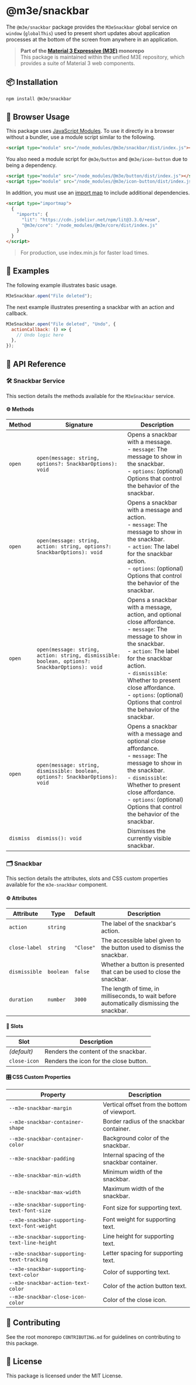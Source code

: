 # @m3e/snackbar

The `@m3e/snackbar` package provides the `M3eSnackbar` global service on `window` (`globalThis`) used to present short updates about application processes at the bottom of the screen from anywhere in an application.

> **Part of the [Material 3 Expressive (M3E)](../../README.md) monorepo**  
> This package is maintained within the unified M3E repository, which provides a suite of Material 3 web components.

## 📦 Installation

```bash
npm install @m3e/snackbar
```

## 🚀 Browser Usage

This package uses [JavaScript Modules](https://developer.mozilla.org/en-US/docs/Web/JavaScript/Guide/Modules#module_specifiers). To use it directly in a browser without a bundler, use a module script similar to the following.

```html
<script type="module" src="/node_modules/@m3e/snackbar/dist/index.js"></script>
```

You also need a module script for `@m3e/button` and `@m3e/icon-button` due to being a dependency.

```html
<script type="module" src="/node_modules/@m3e/button/dist/index.js"></script>
<script type="module" src="/node_modules/@m3e/icon-button/dist/index.js"></script>
```

In addition, you must use an [import map](https://developer.mozilla.org/en-US/docs/Web/HTML/Reference/Elements/script/type/importmap) to include additional dependencies.

```html
<script type="importmap">
  {
    "imports": {
      "lit": "https://cdn.jsdelivr.net/npm/lit@3.3.0/+esm",
      "@m3e/core": "/node_modules/@m3e/core/dist/index.js"
    }
  }
</script>
```

> For production, use index.min.js for faster load times.

## 🧪 Examples

The following example illustrates basic usage.

```js
M3eSnackbar.open("File deleted");
```

The next example illustrates presenting a snackbar with an action and callback.

```js
M3eSnackbar.open("File deleted", "Undo", {
  actionCallback: () => {
    // Undo logic here
  },
});
```

## 📖 API Reference

### 🛠️ Snackbar Service

This section details the methods available for the `M3eSnackbar` service.

#### ⚙️ Methods

| Method    | Signature                                                                                      | Description                                                                                                                                                                                                                                                                                                           |
| --------- | ---------------------------------------------------------------------------------------------- | --------------------------------------------------------------------------------------------------------------------------------------------------------------------------------------------------------------------------------------------------------------------------------------------------------------------- |
| `open`    | `open(message: string, options?: SnackbarOptions): void`                                       | Opens a snackbar with a message.<br>- `message`: The message to show in the snackbar.<br>- `options`: (optional) Options that control the behavior of the snackbar.                                                                                                                                                   |
| `open`    | `open(message: string, action: string, options?: SnackbarOptions): void`                       | Opens a snackbar with a message and action.<br>- `message`: The message to show in the snackbar.<br>- `action`: The label for the snackbar action.<br>- `options`: (optional) Options that control the behavior of the snackbar.                                                                                      |
| `open`    | `open(message: string, action: string, dismissible: boolean, options?: SnackbarOptions): void` | Opens a snackbar with a message, action, and optional close affordance.<br>- `message`: The message to show in the snackbar.<br>- `action`: The label for the snackbar action.<br>- `dismissible`: Whether to present close affordance.<br>- `options`: (optional) Options that control the behavior of the snackbar. |
| `open`    | `open(message: string, dismissible: boolean, options?: SnackbarOptions): void`                 | Opens a snackbar with a message and optional close affordance.<br>- `message`: The message to show in the snackbar.<br>- `dismissible`: Whether to present close affordance.<br>- `options`: (optional) Options that control the behavior of the snackbar.                                                            |
| `dismiss` | `dismiss(): void`                                                                              | Dismisses the currently visible snackbar.                                                                                                                                                                                                                                                                             |

### 🗂️ Snackbar

This section details the attributes, slots and CSS custom properties available for the `m3e-snackbar` component.

#### ⚙️ Attributes

| Attribute     | Type      | Default   | Description                                                                                |
| ------------- | --------- | --------- | ------------------------------------------------------------------------------------------ |
| `action`      | `string`  |           | The label of the snackbar's action.                                                        |
| `close-label` | `string`  | `"Close"` | The accessible label given to the button used to dismiss the snackbar.                     |
| `dismissible` | `boolean` | `false`   | Whether a button is presented that can be used to close the snackbar.                      |
| `duration`    | `number`  | `3000`    | The length of time, in milliseconds, to wait before automatically dismissing the snackbar. |

#### 🧩 Slots

| Slot         | Description                            |
| ------------ | -------------------------------------- |
| _(default)_  | Renders the content of the snackbar.   |
| `close-icon` | Renders the icon for the close button. |

#### 🎛️ CSS Custom Properties

| Property                                     | Description                                  |
| -------------------------------------------- | -------------------------------------------- |
| `--m3e-snackbar-margin`                      | Vertical offset from the bottom of viewport. |
| `--m3e-snackbar-container-shape`             | Border radius of the snackbar container.     |
| `--m3e-snackbar-container-color`             | Background color of the snackbar.            |
| `--m3e-snackbar-padding`                     | Internal spacing of the snackbar container.  |
| `--m3e-snackbar-min-width`                   | Minimum width of the snackbar.               |
| `--m3e-snackbar-max-width`                   | Maximum width of the snackbar.               |
| `--m3e-snackbar-supporting-text-font-size`   | Font size for supporting text.               |
| `--m3e-snackbar-supporting-text-font-weight` | Font weight for supporting text.             |
| `--m3e-snackbar-supporting-text-line-height` | Line height for supporting text.             |
| `--m3e-snackbar-supporting-text-tracking`    | Letter spacing for supporting text.          |
| `--m3e-snackbar-supporting-text-color`       | Color of supporting text.                    |
| `--m3e-snackbar-action-text-color`           | Color of the action button text.             |
| `--m3e-snackbar-close-icon-color`            | Color of the close icon.                     |

## 🤝 Contributing

See the root monorepo `CONTRIBUTING.md` for guidelines on contributing to this package.

## 📄 License

This package is licensed under the MIT License.
